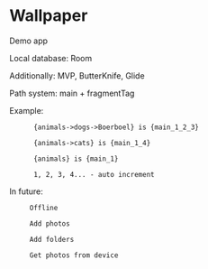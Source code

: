 # Wallpaper

Demo app

Local database: Room

Additionally: MVP, ButterKnife, Glide

Path system: main + fragmentTag


Example:  
          
          {animals->dogs->Boerboel} is {main_1_2_3}
          
          {animals->cats} is {main_1_4}
          
          {animals} is {main_1}
          
          1, 2, 3, 4... - auto increment
          

In future:
         
         Offline
          
         Add photos
         
         Add folders
         
         Get photos from device
